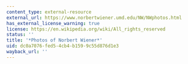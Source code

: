 ```yaml
---
content_type: external-resource
external_url: https://www.norbertwiener.umd.edu/NW/NWphotos.html
has_external_license_warning: true
license: https://en.wikipedia.org/wiki/All_rights_reserved
status: ''
title: '*Photos of Norbert Wiener*'
uid: dc0a7076-fed5-4cb4-b159-9c55d876d1e3
wayback_url: ''
---
```

